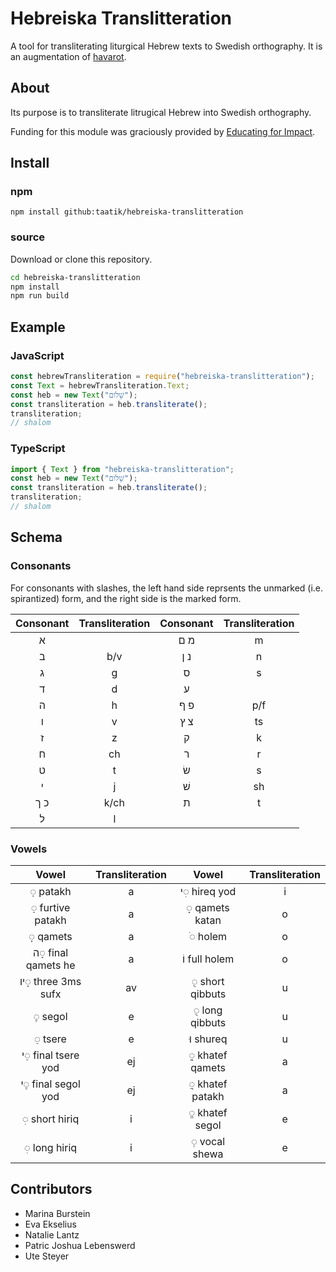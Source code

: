 # Hebreiska Translitteration

A tool for transliterating liturgical Hebrew texts to Swedish orthography.
It is an augmentation of [havarot](https://github.com/charlesLoder/havarot).

## About

Its purpose is to transliterate litrugical Hebrew into Swedish orthography.

Funding for this module was graciously provided by [Educating for Impact](https://educatingforimpact.com/).

## Install

### npm

`npm install github:taatik/hebreiska-translitteration`

### source

Download or clone this repository.

```bash
cd hebreiska-translitteration
npm install
npm run build
```

## Example

### JavaScript

```javascript
const hebrewTransliteration = require("hebreiska-translitteration");
const Text = hebrewTransliteration.Text;
const heb = new Text("שָׁלֹום");
const transliteration = heb.transliterate();
transliteration;
// shalom
```

### TypeScript

```typescript
import { Text } from "hebreiska-translitteration";
const heb = new Text("שָׁלֹום");
const transliteration = heb.transliterate();
transliteration;
// shalom
```

## Schema

### Consonants

For consonants with slashes, the left hand side reprsents the unmarked (i.e. spirantized) form, and the right side is the marked form.

| Consonant | Transliteration | Consonant | Transliteration |
| :-------: | :-------------: | :-------: | :-------------: |
|     א     |                 |    מ ם    |        m        |
|     ב     |       b/v       |    נ ן    |        n        |
|     ג     |        g        |     ס     |        s        |
|     ד     |        d        |     ע     |                 |
|     ה     |        h        |    פ ף    |       p/f       |
|     ו     |        v        |    צ ץ    |       ts        |
|     ז     |        z        |     ק     |        k        |
|     ח     |       ch        |     ר     |        r        |
|     ט     |        t        |    שׂ     |        s        |
|     י     |        j        |    שׁ     |       sh        |
|    כ ך    |      k/ch       |     ת     |        t        |
|     ל     |        l        |           |                 |

### Vowels

|        Vowel        | Transliteration |      Vowel       | Transliteration |
| :-----------------: | :-------------: | :--------------: | :-------------: |
|      ◌ַ patakh      |        a        |  י◌ִ hireq yod   |        i        |
|  ◌ַ furtive patakh  |        a        | ◌ָ qamets katan  |        o        |
|      ◌ָ qamets      |        a        |     ◌ֹ holem     |        o        |
| ה◌ָ final qamets he |        a        |  וֹ full holem   |        o        |
| יו◌ָ three 3ms sufx |       av        | ◌ֻ short qibbuts |        u        |
|      ◌ֶ segol       |        e        | ◌ֻ long qibbuts  |        u        |
|      ◌ֵ tsere       |        e        |    וּ shureq     |        u        |
| י◌ֵ final tsere yod |       ej        | ◌ֳ khatef qamets |        a        |
| י◌ֶ final segol yod |       ej        | ◌ֲ khatef patakh |        a        |
|   ◌ִ short hiriq    |        i        | ◌ֱ khatef segol  |        e        |
|    ◌ִ long hiriq    |        i        |  ◌ְ vocal shewa  |        e        |

## Contributors

- Marina Burstein
- Eva Ekselius
- Natalie Lantz
- Patric Joshua Lebenswerd
- Ute Steyer
